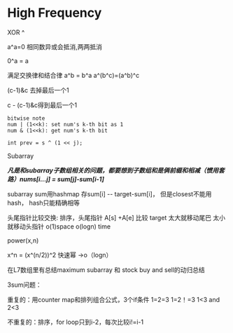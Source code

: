# High Frequency

XOR ^

a^a=0 相同数异或会抵消,两两抵消

0^a = a

满足交换律和结合律 a^b = b^a a^\(b^c\)=\(a^b\)^c

\(c-1\)&c 去掉最后一个1

c - \(c-1\)&c得到最后一个1

```text
bitwise note
num | (1<<k): set num's k-th bit as 1
num & (1<<k): get num's k-th bit

int prev = s ^ (1 << j);
```

Subarray

_**凡是和subarray子数组相关的问题，都要想到子数组和是俩前缀和相减（惯用套路）nums\[i...j\] = sum\[j\]-sum\[i-1\]**_

subarray sum用hashmap 存sum\[i\] -- target-sum\[i\]， 但是closest不能用hash， hash只能精确相等

头尾指针比较交换: 排序，头尾指针 A\[s\] +A\[e\] 比较 target 太大就移动尾巴 太小就移动头指针 o\(1\)space o\(logn\) time

power\(x,n\)

x^n = \(x^\(n/2\)\)^2 快速幂 -&gt;o（logn）

在L7数组里有总结maximum subarray 和 stock buy and sell的动归总结

3sum问题：

重复的：用counter map和排列组合公式，3个if条件 1=2=3 1=2！=3 1&lt;3 and 2&lt;3

不重复的：排序，for loop只到i-2，每次比较i!=i-1

